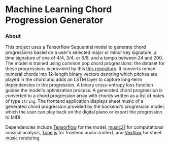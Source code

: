# Machine Learning Chord Progression Generator
### About
This project uses a Tensorflow Sequential model to generate chord progressions based on a user's selected major or minor key signature, a time signature of one of 4/4, 3/4, or 6/8, and a tempo between 24 and 200.
The model is trained using common pop chord progressions; the dataset for these progressions is provided by this [this repository](https://github.com/ology/Data-Dataset-ChordProgressions/tree/master).
It converts roman numeral chords into 12-length binary vectors denoting which pitches are played in the chord and adds an LSTM layer to capture long-term dependencies in the progression.
A binary cross-entropy loss function guides the model's optimization process. A generated chord progression is converted to a chord progression array with chords written as a list of notes of type `string`.
The frontend application displays sheet music of a generated chord progression provided by the backend's progression model, which the user can play back on the digital piano or export the progression to MIDI.

Dependencies include [Tensorflow](https://pypi.org/project/tensorflow/) for the model, [music21](https://pypi.org/project/music21/) for computational musical analysis,
[Tone.js](https://github.com/Tonejs/Tone.js) for frontend audio context, and [Vexflow](https://github.com/0xfe/vexflow) for sheet music rendering.
